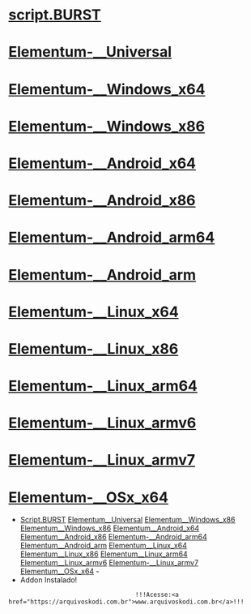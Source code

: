 # <a href="https://arquivoskodi.com.br/Addons/Elementum-343242/script.BURST.zip">script.BURST</a>
# <a href="https://arquivoskodi.com.br/Addons/Elementum-343242/Elementum-__Universal.zip">Elementum-__Universal</a>
# <a href="https://arquivoskodi.com.br/Addons/Elementum-343242/Elementum-__Windows_x86.zip">Elementum-__Windows_x64</a>
# <a href="https://arquivoskodi.com.br/Addons/Elementum-343242/Elementum-__Windows_x86.zip">Elementum-__Windows_x86</a>
# <a href="https://arquivoskodi.com.br/Addons/Elementum-343242/Elementum-__Android_x64.zip">Elementum-__Android_x64</a>
# <a href="https://arquivoskodi.com.br/Addons/Elementum-343242/Elementum-__Android_x86.zip">Elementum-__Android_x86</a>
# <a href="https://arquivoskodi.com.br/Addons/Elementum-343242/Elementum-__Android_arm64.zip">Elementum-__Android_arm64</a>
# <a href="https://arquivoskodi.com.br/Addons/Elementum-343242/Elementum-__Android_arm.zip">Elementum-__Android_arm</a>
# <a href="https://arquivoskodi.com.br/Addons/Elementum-343242/Elementum-__Linux_x64.zip">Elementum-__Linux_x64</a>
# <a href="https://arquivoskodi.com.br/Addons/Elementum-343242/Elementum-__Linux_x86.zip">Elementum-__Linux_x86</a>
# <a href="https://arquivoskodi.com.br/Addons/Elementum-343242/Elementum-__Linux_arm64.zip">Elementum-__Linux_arm64</a>
# <a href="https://arquivoskodi.com.br/Addons/Elementum-343242/Elementum-__Linux_armv6.zip">Elementum-__Linux_armv6</a>
# <a href="https://arquivoskodi.com.br/Addons/Elementum-343242/Elementum-__Linux_armv7.zip">Elementum-__Linux_armv7</a>
# <a href="https://arquivoskodi.com.br/Addons/Elementum-343242/Elementum-__OSx_x64.zip">Elementum-__OSx_x64</a>




<p align="left">
  <ul>
    <li> <a href="https://arquivoskodi.com.br/Addons/Elementum-343242/script.BURST.zip">Script.BURST</a>
	 <a href="https://arquivoskodi.com.br/Addons/Elementum-343242/Elementum-__Universal.zip">Elementum__Universal</a>
	 <a href="https://arquivoskodi.com.br/Addons/Elementum-343242/Elementum-__Windows_x86.zip">Elementum__Windows_x86</a>
	 <a href="https://arquivoskodi.com.br/Addons/Elementum-343242/Elementum-__Windows_x86.zip">Elementum__Windows_x86</a>
	 <a href="https://arquivoskodi.com.br/Addons/Elementum-343242/Elementum-__Android_x64.zip">Elementum__Android_x64</a>
	 <a href="https://arquivoskodi.com.br/Addons/Elementum-343242/Elementum-__Android_x86.zip">Elementum__Android_x86</a>
	 <a href="https://arquivoskodi.com.br/Addons/Elementum-343242/Elementum-__Android_arm64.zip">Elementum-__Android_arm64</a>
	 <a href="https://arquivoskodi.com.br/Addons/Elementum-343242/Elementum-__Android_arm.zip">Elementum__Android_arm</a>
	 <a href="https://arquivoskodi.com.br/Addons/Elementum-343242/Elementum-__Linux_x64.zip">Elementum__Linux_x64</a>
	 <a href="https://arquivoskodi.com.br/Addons/Elementum-343242/Elementum-__Linux_x86.zip">Elementum__Linux_x86</a>
	 <a href="https://arquivoskodi.com.br/Addons/Elementum-343242/Elementum-__Linux_arm64.zip">Elementum__Linux_arm64</a>
	 <a href="https://arquivoskodi.com.br/Addons/Elementum-343242/Elementum-__Linux_armv6.zip">Elementum__Linux_armv6</a>
	 <a href="https://arquivoskodi.com.br/Addons/Elementum-343242/Elementum-__Linux_armv7.zip">Elementum-__Linux_armv7</a>
	 <a href="https://arquivoskodi.com.br/Addons/Elementum-343242/Elementum-__OSx_x64.zip">Elementum__OSx_x64</a>
    -
    <li>Addon Instalado!</li>
    
</ul>

                                       !!!Acesse:<a href="https://arquivoskodi.com.br">www.arquivoskodi.com.br</a>!!!
                                       

</p>
